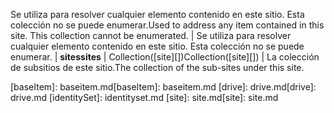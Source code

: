 <span data-ttu-id="1e90b-p109">Se utiliza para resolver cualquier elemento contenido en este sitio. Esta colección no se puede enumerar.</span><span class="sxs-lookup"><span data-stu-id="1e90b-p109">Used to address any item contained in this site. This collection cannot be enumerated.</span></span> | Se utiliza para resolver cualquier elemento contenido en este sitio. Esta colección no se puede enumerar.
| <span data-ttu-id="1e90b-179">**sites**</span><span class="sxs-lookup"><span data-stu-id="1e90b-179">**sites**</span></span>         | <span data-ttu-id="1e90b-180">Collection([site][])</span><span class="sxs-lookup"><span data-stu-id="1e90b-180">Collection([site][])</span></span>     | <span data-ttu-id="1e90b-181">La colección de subsitios de este sitio.</span><span class="sxs-lookup"><span data-stu-id="1e90b-181">The collection of the sub-sites under this site.</span></span>

<span data-ttu-id="1e90b-182">[baseItem]: baseitem.md</span><span class="sxs-lookup"><span data-stu-id="1e90b-182">[baseItem]: baseitem.md</span></span>
<span data-ttu-id="1e90b-183">[drive]: drive.md</span><span class="sxs-lookup"><span data-stu-id="1e90b-183">[drive]: drive.md</span></span>
[identitySet]: identityset.md
<span data-ttu-id="1e90b-184">[site]: site.md</span><span class="sxs-lookup"><span data-stu-id="1e90b-184">[site]: site.md</span></span>

<!-- {
  "type": "#page.annotation",
  "description": "",
  "keywords": "",
  "section": "documentation",
  "tocPath": "Resources/Site",
  "tocBookmarks": {
    "Site": "#"
  }
} -->
